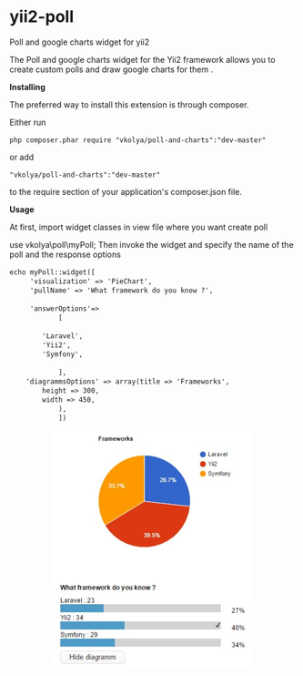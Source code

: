 # yii2-poll
Poll and google charts widget for yii2

The Poll and google charts widget for the Yii2 framework allows you to create custom polls and draw google charts for them .

<b>Installing</b>

The preferred way to install this extension is through composer.

Either run

    php composer.phar require "vkolya/poll-and-charts":"dev-master"
or add

    "vkolya/poll-and-charts":"dev-master"
to the require section of your application's composer.json file.

<b>Usage</b>

At first, import widget classes in view file where you want create poll

use vkolya\poll\myPoll; Then invoke the widget and specify the name of the poll and the response options

    echo myPoll::widget([
         'visualization' => 'PieChart',
         'pullName' => 'What framework do you know ?',
       
         'answerOptions'=>
                [
                 
            'Laravel',
            'Yii2',
            'Symfony',
                 
                ],
        'diagrammsOptions' => array(title => 'Frameworks',
            height => 300,
            width => 450,
                ),
                ])
<p align="center">
  <img src="https://github.com/Vkolya/poll-and-charts/blob/master/views/examp.jpg" width="350"/>
</p>
